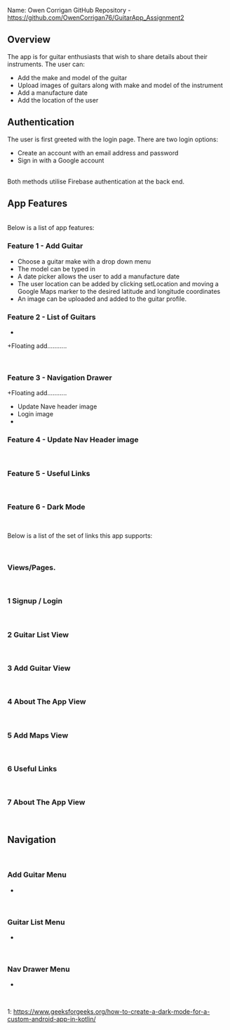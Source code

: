 Name: Owen Corrigan
GitHub Repository - https://github.com/OwenCorrigan76/GuitarApp_Assignment2

## Overview
The app is for guitar enthusiasts that wish to share details about their instruments. 
The user can:
+ Add the make and model of the guitar
+ Upload images of guitars along with make and model of the instrument
+ Add a manufacture date
+ Add the location of the user

## Authentication
The user is first greeted with the login page. There are two login options:
+ Create an account with an email address and password
+ Sign in with a Google account

<br/>
Both methods utilise Firebase authentication at the back end. 

<br/>

## App Features
<br/>
Below is a list of app features:

### Feature 1 - Add Guitar
+ Choose a guitar make with a drop down menu
+ The model can be typed in
+ A date picker allows the user to add a manufacture date
+ The user location can be added by clicking setLocation and moving a Google Maps marker to the desired latitude and longitude coordinates
+ An image can be uploaded and added to the guitar profile.
  <br/>

### Feature 2 - List of Guitars  
+
+Floating add...........

<br/>

### Feature 3 - Navigation Drawer
+Floating add...........
+ Update Nave header image
+ Login image
+ 
  <br/>

### Feature 4 - Update Nav Header image
<br/>

### Feature 5 - Useful Links
<br/>

### Feature 6 - Dark Mode
<br/>



Below is a list of the set of links this app supports:

<br/>

### Views/Pages.
<br/>

### 1 Signup / Login
<br/>

### 2 Guitar List View
<br/>

### 3 Add Guitar View
<br/>

### 4 About The App View
<br/>

### 5 Add Maps View
<br/>

### 6 Useful Links
<br/>

### 7 About The App View

<br/>

## Navigation
<br/>

### Add Guitar Menu
+
<br/>

### Guitar List Menu
+
<br/>

### Nav Drawer Menu
+
<br/>


1: https://www.geeksforgeeks.org/how-to-create-a-dark-mode-for-a-custom-android-app-in-kotlin/